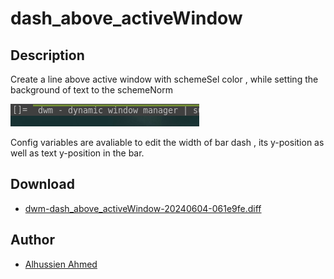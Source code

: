 dash_above_activeWindow
=======================

Description
-----------
Create a line above active window with schemeSel color , while setting
the background of text to the schemeNorm

![screenshot of the activewindow in the bar after patch](preview.png)

Config variables are avaliable to edit the width of bar dash , its y-position
as well as text y-position in the bar.

Download
--------
* [dwm-dash_above_activeWindow-20240604-061e9fe.diff](dwm-dash_above_activeWindow-20240604-061e9fe.diff)

Author
------
* [Alhussien Ahmed](https://github.com/donRehan)
